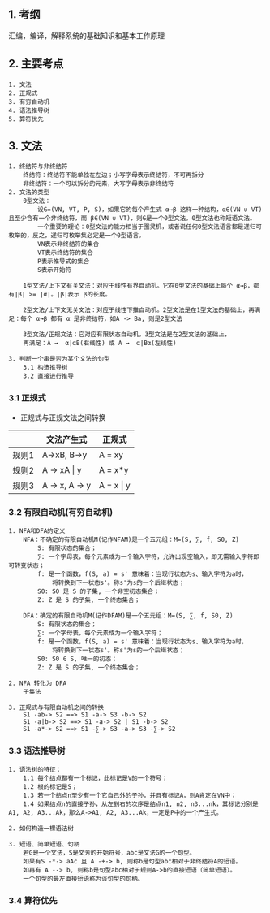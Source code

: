 ## 1. 考纲

汇编，编译，解释系统的基础知识和基本工作原理



## 2. 主要考点

```
1. 文法
2. 正规式
3. 有穷自动机
4. 语法推导树
5. 算符优先
```



## 3. 文法

```
1. 终结符与非终结符
	终结符：终结符不能单独在左边；小写字母表示终结符，不可再拆分
	非终结符：一个可以拆分的元素，大写字母表示非终结符
2. 文法的类型
	0型文法：
		设G=(VN, VT, P, S)，如果它的每个产生式 α→β 这样一种结构，α∈(VN ∪ VT) 且至少含有一个非终结符，而 β∈(VN ∪ VT)，则G是一个0型文法。0型文法也称短语文法。
		一个重要的理论：0型文法的能力相当于图灵机，或者说任何0型文法语言都是递归可枚举的，反之，递归可枚举集必定是一个0型语言。
		VN表示非终结符的集合
		VT表示终结符的集合
		P表示推导式的集合
		S表示开始符
		
	1型文法/上下文有关文法：对应于线性有界自动机。它在0型文法的基础上每个 α→β，都有∣β∣ >= ∣α∣。∣β∣表示 β的长度。
	
	2型文法/上下文无关文法：对应于线性下推自动机。2型文法是在1型文法的基础上，再满足：每个 α→β 都有 α 是非终结符，如A -> Ba, 则是2型文法
	
	3型文法/正规文法：它对应有限状态自动机。3型文法是在2型文法的基础上，
	再满足：A →  α|αB(右线性) 或 A →  α|Bα(左线性)

3. 判断一个串是否为某个文法的句型
	3.1 构造推导树
	3.2 直接进行推导
```



### 3.1 正规式

* 正规式与正规文法之间转换

|       | 文法产生式     | 正规式     |
| ----- | -------------- | ---------- |
| 规则1 | A->xB, B->y    | A = xy     |
| 规则2 | A -> xA \| y   | A = x*y    |
| 规则3 | A -> x, A -> y | A = x \| y |



### 3.2 有限自动机(有穷自动机)

```
1. NFA和DFA的定义
	NFA：不确定的有限自动机M(记作NFAM)是一个五元组：M=(S, ∑, f, S0, Z)
		S: 有限状态的集合；
		∑: 一个字母表，每个元素成为一个输入字符，允许出现空输入，即无需输入字符即可转变状态；
		f: 是一个函数，f(S, a) = s' 意味着：当现行状态为s、输入字符为a时，
			将转换到下一状态s'。称s'为s的一个后继状态；
		S0: S0 是 S 的子集, 一个非空初态集合；
		Z: Z 是 S 的子集, 一个终态集合；
	
	DFA：确定的有限自动机M(记作DFAM)是一个五元组：M=(S, ∑, f, S0, Z)
		S: 有限状态的集合；
		∑: 一个字母表，每个元素成为一个输入字符；
		f: 是一个函数，f(S, a) = s' 意味着：当现行状态为s、输入字符为a时，
			将转换到下一状态s'。称s'为s的一个后继状态；
		S0: S0 ∈ S, 唯一的初态；
		Z: Z 是 S 的子集, 一个终态集合；

2. NFA 转化为 DFA
	子集法

3. 正规式与有限自动机之间的转换
	S1 -ab-> S2 ==> S1 -a-> S3 -b-> S2
	S1 -a|b-> S2 ==> S1 -a-> S2 | S1 -b-> S2
	S1 -a*-> S2 ==> S1 -∑-> S3 -a-> S3 -∑-> S2
```



### 3.3 语法推导树

```
1. 语法树的特征：
	1.1 每个结点都有一个标记，此标记是V的一个符号；
	1.2 根的标记是S；
	1.3 若一个结点n至少有一个它自己外的子孙，并且有标记A，则A肯定在VN中；
	1.4 如果结点n的直接子孙，从左到右的次序是结点n1, n2, n3...nk，其标记分别是A1, A2, A3...Ak，那么A->A1, A2, A3...Ak，一定是P中的一个产生式。
	
2. 如何构造一棵语法树
	
3. 短语、简单短语、句柄
	若G是一个文法，S是文芳的开始符号，abc是文法G的一个句型。
	如果有S -*-> aAc 且 A -+-> b, 则称b是句型abc相对于非终结符A的短语。
	如再有 A --> b, 则称b是句型abc相对于规则A->b的直接短语（简单短语）。
	一个句型的最左直接短语称为该句型的句柄。
```



### 3.4 算符优先



